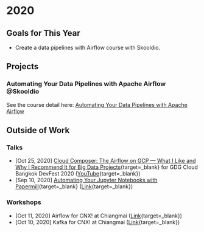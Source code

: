 # 2020

## Goals for This Year

* Create a data pipelines with Airflow course with Skooldio.

## Projects

### Automating Your Data Pipelines with Apache Airflow @Skooldio

See the course detail here: [Automating Your Data Pipelines with Apache
Airflow](https://www.skooldio.com/workshops/automating-your-data-pipelines-with-apache-airflow)

## Outside of Work

### Talks

* [Oct 25, 2020] [Cloud Composer: The Airflow on GCP — What I Like and Why I
Recommend It for Big Data
Projects](https://github.com/zkan/cfps/blob/main/accepted/2020-gdg-cloud-devfest-bkk-cloud-composer.md){target=_blank}
for GDG Cloud Bangkok DevFest 2020
([YouTube](https://www.youtube.com/watch?v=TfW4uKM6huk&t=4450s){target=_blank})
* [Sep 10, 2020] [Automating Your Jupyter Notebooks with
Papermill](https://docs.google.com/presentation/d/1ZiWOKGrePO0sL1ZuwaU7Daga9hh6swrc-2tdhXYd0Zs/edit?usp=sharing){target=_blank}
([Link](https://www.facebook.com/events/s/papermill-ir-device-control/242607993679273/){target=_blank})

### Workshops

* [Oct 11, 2020] Airflow for CNX! at Chiangmai
([Link](https://www.facebook.com/events/3393172957575409){target=_blank})
* [Oct 10, 2020] Kafka for CNX! at Chiangmai
([Link](https://www.facebook.com/events/350389689580780){target=_blank})
